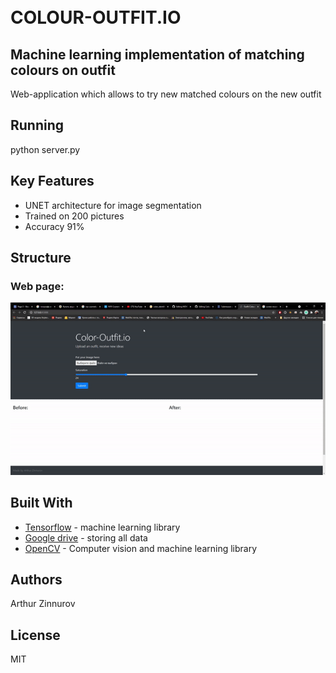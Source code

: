 <h1 align="left">
  <br>COLOUR-OUTFIT.IO<br>
</h1>

## Machine learning implementation of matching colours on outfit

Web-application which allows to try new matched colours on the new outfit 

## Running
python server.py 

## Key Features
* UNET architecture for image segmentation
* Trained on 200 pictures
* Accuracy 91%


## Structure
### Web page:

![Alt Text](webpage.gif)


## Built With

* [Tensorflow](https://www.tensorflow.org) - machine learning library 
* [Google drive](https://www.google.com/drive) - storing all data 
* [OpenCV](https://opencv.org) - Computer vision and machine learning library 

## Authors
Arthur Zinnurov

## License
MIT
